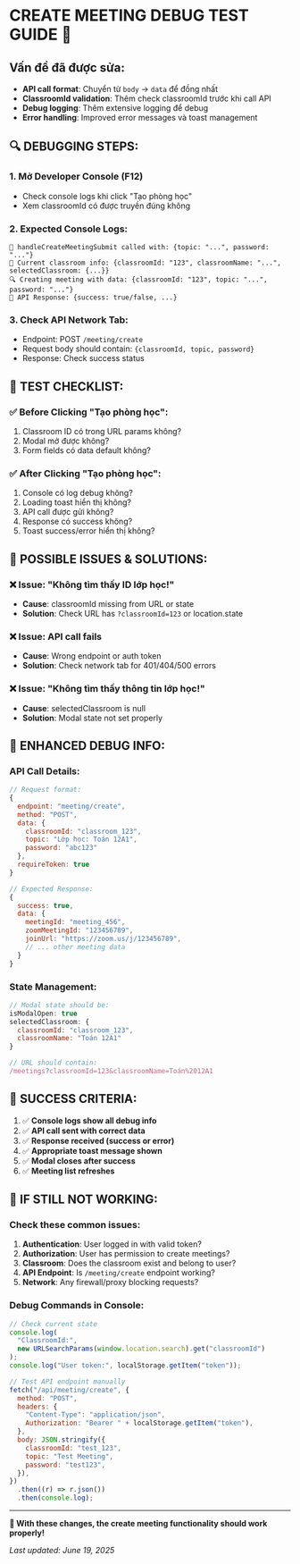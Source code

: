 # CREATE MEETING DEBUG TEST GUIDE 🔧

## Vấn đề đã được sửa:

- **API call format**: Chuyển từ `body` → `data` để đồng nhất
- **ClassroomId validation**: Thêm check classroomId trước khi call API
- **Debug logging**: Thêm extensive logging để debug
- **Error handling**: Improved error messages và toast management

## 🔍 DEBUGGING STEPS:

### 1. **Mở Developer Console** (F12)

- Check console logs khi click "Tạo phòng học"
- Xem classroomId có được truyền đúng không

### 2. **Expected Console Logs:**

```
🚀 handleCreateMeetingSubmit called with: {topic: "...", password: "..."}
🏫 Current classroom info: {classroomId: "123", classroomName: "...", selectedClassroom: {...}}
🔍 Creating meeting with data: {classroomId: "123", topic: "...", password: "..."}
📡 API Response: {success: true/false, ...}
```

### 3. **Check API Network Tab:**

- Endpoint: POST `/meeting/create`
- Request body should contain: `{classroomId, topic, password}`
- Response: Check success status

## 🧪 TEST CHECKLIST:

### ✅ **Before Clicking "Tạo phòng học":**

1. Classroom ID có trong URL params không?
2. Modal mở được không?
3. Form fields có data default không?

### ✅ **After Clicking "Tạo phòng học":**

1. Console có log debug không?
2. Loading toast hiển thị không?
3. API call được gửi không?
4. Response có success không?
5. Toast success/error hiển thị không?

## 🔧 POSSIBLE ISSUES & SOLUTIONS:

### ❌ **Issue: "Không tìm thấy ID lớp học!"**

- **Cause**: classroomId missing from URL or state
- **Solution**: Check URL has `?classroomId=123` or location.state

### ❌ **Issue: API call fails**

- **Cause**: Wrong endpoint or auth token
- **Solution**: Check network tab for 401/404/500 errors

### ❌ **Issue: "Không tìm thấy thông tin lớp học!"**

- **Cause**: selectedClassroom is null
- **Solution**: Modal state not set properly

## 📝 ENHANCED DEBUG INFO:

### **API Call Details:**

```javascript
// Request format:
{
  endpoint: "meeting/create",
  method: "POST",
  data: {
    classroomId: "classroom_123",
    topic: "Lớp học: Toán 12A1",
    password: "abc123"
  },
  requireToken: true
}

// Expected Response:
{
  success: true,
  data: {
    meetingId: "meeting_456",
    zoomMeetingId: "123456789",
    joinUrl: "https://zoom.us/j/123456789",
    // ... other meeting data
  }
}
```

### **State Management:**

```javascript
// Modal state should be:
isModalOpen: true
selectedClassroom: {
  classroomId: "classroom_123",
  classroomName: "Toán 12A1"
}

// URL should contain:
/meetings?classroomId=123&classroomName=Toán%2012A1
```

## 🎯 SUCCESS CRITERIA:

1. ✅ **Console logs show all debug info**
2. ✅ **API call sent with correct data**
3. ✅ **Response received (success or error)**
4. ✅ **Appropriate toast message shown**
5. ✅ **Modal closes after success**
6. ✅ **Meeting list refreshes**

## 🚨 IF STILL NOT WORKING:

### **Check these common issues:**

1. **Authentication**: User logged in with valid token?
2. **Authorization**: User has permission to create meetings?
3. **Classroom**: Does the classroom exist and belong to user?
4. **API Endpoint**: Is `/meeting/create` endpoint working?
5. **Network**: Any firewall/proxy blocking requests?

### **Debug Commands in Console:**

```javascript
// Check current state
console.log(
  "ClassroomId:",
  new URLSearchParams(window.location.search).get("classroomId")
);
console.log("User token:", localStorage.getItem("token"));

// Test API endpoint manually
fetch("/api/meeting/create", {
  method: "POST",
  headers: {
    "Content-Type": "application/json",
    Authorization: "Bearer " + localStorage.getItem("token"),
  },
  body: JSON.stringify({
    classroomId: "test_123",
    topic: "Test Meeting",
    password: "test123",
  }),
})
  .then((r) => r.json())
  .then(console.log);
```

---

**🎉 With these changes, the create meeting functionality should work properly!**

_Last updated: June 19, 2025_
